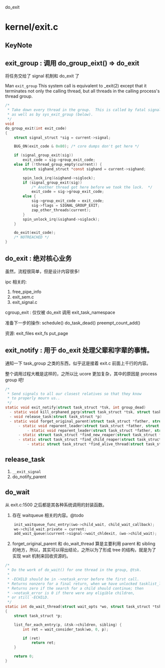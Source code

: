 do_exit

# kernel/exit.c

## KeyNote

## exit_group : 调用 do_group_eixt() => do_exit

将任务交给了 signal 机制和 do_exit 了

Man `exit_group`
    This system call is equivalent to _exit(2) except that it terminates not only the calling thread, but all threads in the calling process's thread group.

```c
/*
 * Take down every thread in the group.  This is called by fatal signals
 * as well as by sys_exit_group (below).
 */
void
do_group_exit(int exit_code)
{
	struct signal_struct *sig = current->signal;

	BUG_ON(exit_code & 0x80); /* core dumps don't get here */

	if (signal_group_exit(sig))
		exit_code = sig->group_exit_code;
	else if (!thread_group_empty(current)) {
		struct sighand_struct *const sighand = current->sighand;

		spin_lock_irq(&sighand->siglock);
		if (signal_group_exit(sig))
			/* Another thread got here before we took the lock.  */
			exit_code = sig->group_exit_code;
		else {
			sig->group_exit_code = exit_code;
			sig->flags = SIGNAL_GROUP_EXIT;
			zap_other_threads(current);
		}
		spin_unlock_irq(&sighand->siglock);
	}

	do_exit(exit_code);
	/* NOTREACHED */
}
```


## do_exit : 绝对核心业务

虽然，流程很简单，但是设计内容很多!

ipc 相关的:
1. free_pipe_info
2. exit_sem.c
3. exit_signal.c

cgroup_exit : 仅仅被 do_exit 调用
exit_task_namespace

准备下一步的操作:
schedule()
do_task_dead()
preempt_count_add()


资源:
exit_files
exit_fs
put_page

## exit_notify :  用于 do_exit 处理父辈和字辈的事情。

通知一下 task_group 之类的东西，似乎这是接着 exit.c 前面上千行的内容。

整个调用过程大概是这样的，之所以比 ucore 更加复杂，其中的原因是 process group 吧!

```c
/*
 * Send signals to all our closest relatives so that they know
 * to properly mourn us..
 */
static void exit_notify(struct task_struct *tsk, int group_dead)
  - static void kill_orphaned_pgrp(struct task_struct *tsk, struct task_struct *parent)
  - void release_task(struct task_struct *p)
  - static void forget_original_parent(struct task_struct *father, struct list_head *dead)
      - static void reparent_leader(struct task_struct *father, struct task_struct *p, struct list_head *dead)
          - static void reparent_leader(struct task_struct *father, struct task_struct *p, struct list_head *dead)
      - static struct task_struct *find_new_reaper(struct task_struct *father, struct task_struct *child_reaper)
      - static struct task_struct *find_child_reaper(struct task_struct *father)
          - static struct task_struct *find_alive_thread(struct task_struct *p)
```

## release_task
1. `__exit_signal`
2. do_notify_parent 


## do_wait

从 exit.c:1500 之后都是其各种系统调用的封装函数。

1. 存在 waitqueue 相关的内容。@todo
```c
	init_waitqueue_func_entry(&wo->child_wait, child_wait_callback);
	wo->child_wait.private = current;
	add_wait_queue(&current->signal->wait_chldexit, &wo->child_wait);
```

2. forget_original_parent 和 do_wait_thread 算是主要利用 parent 和 sibling 的地方，所以，其实可以得出结论，之所以为了形成 tree 的结构，就是为了实现 wait 机制来回收资源的。

```c
/*
 * Do the work of do_wait() for one thread in the group, @tsk.
 *
 * -ECHILD should be in ->notask_error before the first call.
 * Returns nonzero for a final return, when we have unlocked tasklist_lock.
 * Returns zero if the search for a child should continue; then
 * ->notask_error is 0 if there were any eligible children,
 * or still -ECHILD.
 */
static int do_wait_thread(struct wait_opts *wo, struct task_struct *tsk)
{
	struct task_struct *p;

	list_for_each_entry(p, &tsk->children, sibling) {
		int ret = wait_consider_task(wo, 0, p);

		if (ret)
			return ret;
	}

	return 0;
}
```


